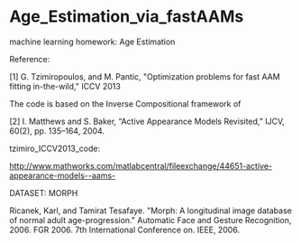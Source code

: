 Age_Estimation_via_fastAAMs
===========================
machine learning homework: Age Estimation

Reference:

[1] G. Tzimiropoulos, and M. Pantic, "Optimization problems for fast AAM fitting in-the-wild," ICCV 2013

The code is based on the Inverse Compositional framework of

[2] I. Matthews and S. Baker, “Active Appearance Models Revisited,” IJCV, 60(2), pp. 135–164, 2004.

tzimiro_ICCV2013_code:

http://www.mathworks.com/matlabcentral/fileexchange/44651-active-appearance-models--aams-


DATASET: MORPH

Ricanek, Karl, and Tamirat Tesafaye. "Morph: A longitudinal image database of normal adult age-progression." Automatic Face and Gesture Recognition, 2006. FGR 2006. 7th International Conference on. IEEE, 2006.
